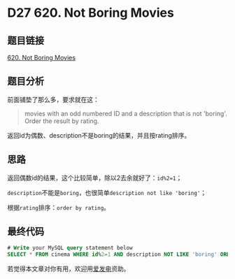 # D27 620. Not Boring Movies

## 题目链接

[620. Not Boring Movies](https://leetcode.com/problems/not-boring-movies)

## 题目分析

前面铺垫了那么多，要求就在这：

> movies with an odd numbered ID and a description that is not 'boring'. Order the result by rating.

返回id为偶数、description不是boring的结果，并且按rating排序。

## 思路

返回偶数id的结果，这个比较简单，除以2去余就好了：`id%2=1`；

`description`不能是`boring`，也很简单`description not like 'boring'`；

根据`rating`排序：`order by rating`。

## 最终代码

```sql
# Write your MySQL query statement below
SELECT * FROM cinema WHERE id%2=1 AND description NOT LIKE 'boring' ORDER BY rating DESC;
```

若觉得本文章对你有用，欢迎用[爱发电](https://afdian.net/@skys215)资助。

